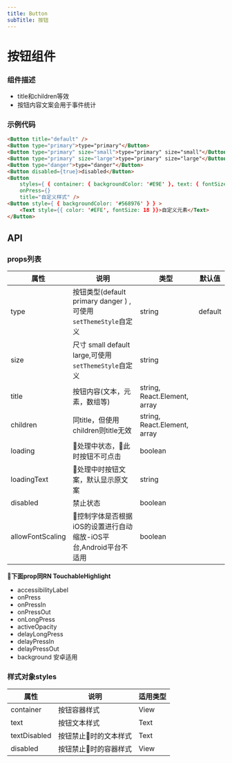 ```yaml
---
title: Button
subTitle: 按钮
---
```


# 按钮组件

### 组件描述
- title和children等效
- 按钮内容文案会用于事件统计

### 示例代码

```html
<Button title="default" />
<Button type="primary">type="primary"</Button>
<Button type="primary" size="small">type="primary" size="small"</Button>
<Button type="primary" size="large">type="primary" size="large"</Button>
<Button type="danger">type="danger"</Button>
<Button disabled={true}>disabled</Button>
<Button 
	styles={ { container: { backgroundColor: '#E9E' }, text: { fontSize: 24, color: '#5E1' } }} 
	onPress={}
	title="自定义样式" />
<Button style={ { backgroundColor: '#568976' } } >
	<Text style={{ color: '#EFE', fontSize: 18 }}>自定义元素</Text>
</Button>
```

## API

### props列表

| 属性 | 说明 | 类型 | 默认值 |
|----|-----|------|------|
| type | 按钮类型(default primary danger ) ,可使用`setThemeStyle`自定义| string |default|
| size | 尺寸 small default large,可使用`setThemeStyle`自定义 | string |  |
| title | 按钮内容(文本，元素，数组等) | string, React.Element, array ||
| children | 同title，但使用children则title无效 | string, React.Element, array ||
| loading | 处理中状态，此时按钮不可点击 | boolean ||
| loadingText | 处理中时按钮文案，默认显示原文案 | string ||
| disabled | 禁止状态 | boolean ||
| allowFontScaling | 控制字体是否根据iOS的设置进行自动缩放-iOS平台,Android平台不适用 | boolean ||

**下面prop同RN TouchableHighlight**
- accessibilityLabel
- onPress
- onPressIn
- onPressOut
- onLongPress
- activeOpacity
- delayLongPress
- delayPressIn
- delayPressOut
- background 安卓适用

### 样式对象styles

属性 | 说明 | 适用类型
----|-----|------
| container | 按钮容器样式 | View |
| text | 按钮文本样式 | Text |
| textDisabled | 按钮禁止时的文本样式 | Text |
| disabled | 按钮禁止时的容器样式 | View |